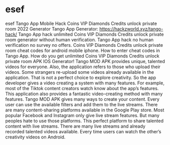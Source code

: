 # esef
esef
Tango App Mobile Hack Coins VIP Diamonds Credits unlock private room 2022 Generator
Tango App Generator: https://hackzworld.xyz/tango-hack/ 
Tango App hack unlimited Coins VIP Diamonds Credits unlock private room generator without human verification. Tango App hack no human verification no survey no offers. Coins VIP Diamonds Credits unlock private room cheat codes for android mobile iphone.
How to enter cheat codes in Tango App. How do you get unlimited Coins VIP Diamonds Credits unlock private room APK IOS Generator! Tango MOD APK provides unique, talented videos for everyone. Also, the application refers to those who upload their videos. Some strangers re-upload some videos already available in the application. That is not a perfect choice to explore creativity. So the app developer gives a video creating a system with many features. For example, most of the Tiktok content creators watch know about the app’s features. This application also provides a fantastic video-creating method with many features. Tango MOD APK gives many ways to create your content. Every user can use the available filters and add them to the live streams. There are many content-sharing platforms available in the Google Play store. Most popular Facebook and Instagram only give live stream features. But many peoples hate to use those platforms. This perfect platform to share talented content with live streams. There are many live streams and already recorded talented videos available. Every time users can watch the other’s creativity videos on Android.

